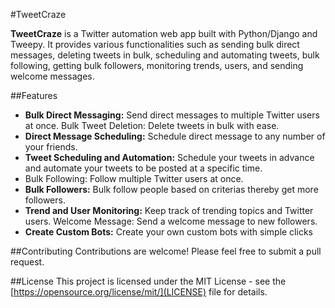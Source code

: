 #TweetCraze 

**TweetCraze** is a Twitter automation web app built with Python/Django and Tweepy. It provides various functionalities such as sending bulk direct messages, deleting tweets in bulk, scheduling and automating tweets, bulk following, getting bulk followers, monitoring trends, users, and sending welcome messages. 

##Features 
- **Bulk Direct Messaging:** Send direct messages to multiple Twitter users at once.
Bulk Tweet Deletion: Delete tweets in bulk with ease. 
- **Direct Message Scheduling:** Schedule direct message to any number of your
  friends.
- **Tweet Scheduling and Automation:** Schedule your tweets in advance and automate your tweets to be posted at a specific time.
- Bulk Following: Follow multiple Twitter users at once. 
- **Bulk Followers:** Bulk follow people based on criterias thereby get more
  followers.
- **Trend and User Monitoring:** Keep track of trending topics and Twitter users.
Welcome Message: Send a welcome message to new followers.
- **Create Custom Bots:** Create your own custom bots with simple clicks


##Contributing
Contributions are welcome! Please feel free to submit a pull request.

##License
This project is licensed under the MIT License - see the [https://opensource.org/license/mit/](LICENSE) file for details.
